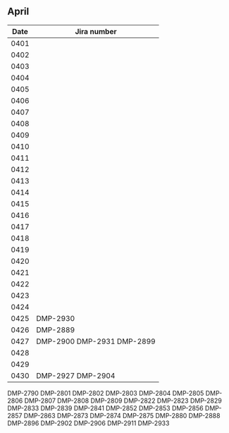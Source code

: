 
## April
 | Date | Jira number 
 | ---- | ----------- 
 | 0401 | 
 | 0402 | 
 | 0403 | 
 | 0404 | 
 | 0405 |
 | 0406 | 
 | 0407 | 
 | 0408 | 
 | 0409 | 
 | 0410 | 
 | 0411 | 
 | 0412 | 
 | 0413 | 
 | 0414 | 
 | 0415 | 
 | 0416 |  
 | 0417 | 
 | 0418 | 
 | 0419 | 
 | 0420 | 
 | 0421 |
 | 0422 |
 | 0423 |
 | 0424 | 
 | 0425 | DMP-2930
 | 0426 | DMP-2889 
 | 0427 | DMP-2900 DMP-2931 DMP-2899 
 | 0428 |
 | 0429 | 
 | 0430 | DMP-2927 DMP-2904
DMP-2790 DMP-2801 DMP-2802 DMP-2803 DMP-2804 DMP-2805 DMP-2806 DMP-2807 DMP-2808 DMP-2809 DMP-2822 DMP-2823 DMP-2829 DMP-2833 DMP-2839 DMP-2841 DMP-2852 DMP-2853 DMP-2856 DMP-2857 DMP-2863 DMP-2873 DMP-2874 DMP-2875 DMP-2880 DMP-2888  DMP-2896  DMP-2902  DMP-2906 DMP-2911   DMP-2933 